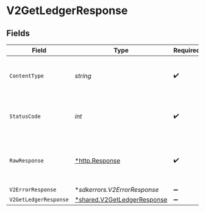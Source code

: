 # V2GetLedgerResponse


## Fields

| Field                                                                            | Type                                                                             | Required                                                                         | Description                                                                      |
| -------------------------------------------------------------------------------- | -------------------------------------------------------------------------------- | -------------------------------------------------------------------------------- | -------------------------------------------------------------------------------- |
| `ContentType`                                                                    | *string*                                                                         | :heavy_check_mark:                                                               | HTTP response content type for this operation                                    |
| `StatusCode`                                                                     | *int*                                                                            | :heavy_check_mark:                                                               | HTTP response status code for this operation                                     |
| `RawResponse`                                                                    | [*http.Response](https://pkg.go.dev/net/http#Response)                           | :heavy_check_mark:                                                               | Raw HTTP response; suitable for custom response parsing                          |
| `V2ErrorResponse`                                                                | **sdkerrors.V2ErrorResponse*                                                     | :heavy_minus_sign:                                                               | Error                                                                            |
| `V2GetLedgerResponse`                                                            | [*shared.V2GetLedgerResponse](../../../pkg/models/shared/v2getledgerresponse.md) | :heavy_minus_sign:                                                               | OK                                                                               |